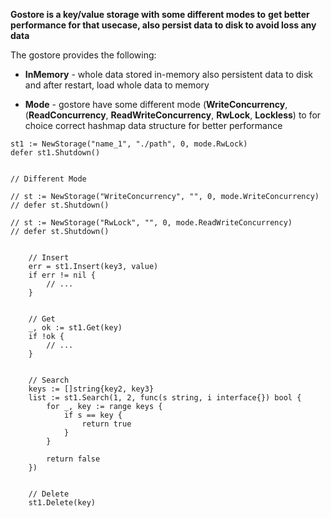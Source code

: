 


**Gostore is a key/value storage with some different modes to**
**get better performance for that usecase, also persist data to disk to avoid loss any data**



The gostore provides the following:

* **InMemory** - whole data stored in-memory also 
persistent data to disk and  after restart, load whole data to memory

* **Mode** - gostore have some different mode 
(**WriteConcurrency**, (**ReadConcurrency**, **ReadWriteConcurrency**, **RwLock**, **Lockless**) 
to for choice correct hashmap data structure for better performance 


```
st1 := NewStorage("name_1", "./path", 0, mode.RwLock)
defer st1.Shutdown()


// Different Mode

// st := NewStorage("WriteConcurrency", "", 0, mode.WriteConcurrency)
// defer st.Shutdown()

// st := NewStorage("RwLock", "", 0, mode.ReadWriteConcurrency)
// defer st.Shutdown()


    // Insert
    err = st1.Insert(key3, value)
	if err != nil {
		// ...
	}


    // Get
	_, ok := st1.Get(key)
	if !ok {
		// ...
	}


    // Search 
	keys := []string{key2, key3}
	list := st1.Search(1, 2, func(s string, i interface{}) bool {
		for _, key := range keys {
			if s == key {
				return true
			}
		}

		return false
	})


    // Delete
	st1.Delete(key)


```